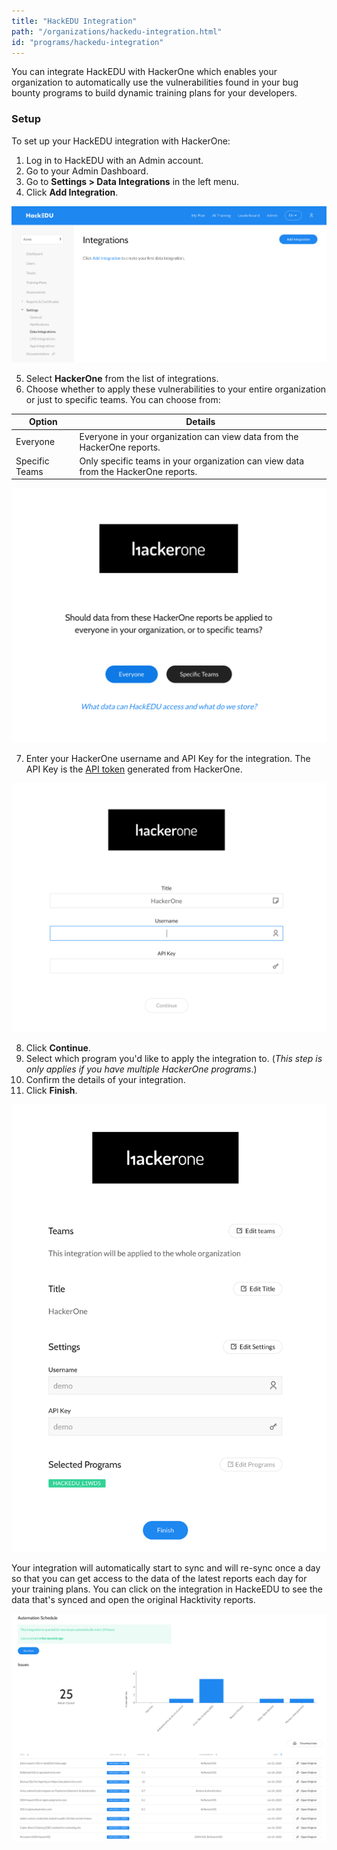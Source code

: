 ```yaml
---
title: "HackEDU Integration"
path: "/organizations/hackedu-integration.html"
id: "programs/hackedu-integration"
---
```


You can integrate HackEDU with HackerOne which enables your organization to automatically use the vulnerabilities found in your bug bounty programs to build dynamic training plans for your developers.

### Setup

To set up your HackEDU integration with HackerOne:

1. Log in to HackEDU with an Admin account.
2. Go to your Admin Dashboard.
3. Go to **Settings > Data Integrations** in the left menu.
4. Click **Add Integration**.

![HackEDU integrations page](./images/hackedu-1.png)

5. Select **HackerOne** from the list of integrations.
6. Choose whether to apply these vulnerabilities to your entire organization or just to specific teams. You can choose from:

Option | Details
------ | --------
Everyone | Everyone in your organization can view data from the HackerOne reports.
Specific Teams | Only specific teams in your organization can view data from the HackerOne reports.

![Everyone vs. Select Teams page](./images/hackedu-2.png)

7. Enter your HackerOne username and API Key for the integration. The API Key is the [API token](api-tokens.html) generated from HackerOne.

![entering HackerOne fields in HackEDU setup](./images/hackedu-3.png)

8. Click **Continue**.
9. Select which program you'd like to apply the integration to. (*This step is only applies if you have multiple HackerOne programs*.)
10. Confirm the details of your integration.
11. Click **Finish**.

![final page of integration setup](./images/hackedu-4.png)

Your integration will automatically start to sync and will re-sync once a day so that you can get access to the data of the latest reports each day for your training plans. You can click on the integration in HackeEDU to see the data that's synced and open the original Hacktivity reports.

![HackEDU HackerOne integration within HackEDU](./images/hackedu-5.png)
